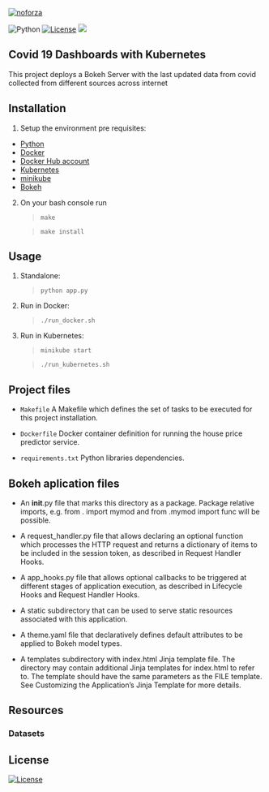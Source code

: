 [![noforza](https://circleci.com/gh/nforoza/covid19-dashboards.svg?style=svg)](https://github.com/nforoza/covid19-dashboards)

![Python](https://img.shields.io/badge/python-v3.7+-blue.svg)
[![License](https://img.shields.io/badge/license-MIT-blue.svg)](https://opensource.org/licenses/MIT)
![](https://img.shields.io/badge/OS-Linux%20%7CmacOS-blue)

## Covid 19 Dashboards with Kubernetes

This project deploys a Bokeh Server with the last updated data from covid collected from different sources across internet  

## Installation
1. Setup the environment pre requisites:

* [Python](https://www.python.org/)
* [Docker](https://docs.docker.com/)
* [Docker Hub account](https://hub.docker.com/)
* [Kubernetes](https://kubernetes.io/docs/tasks/tools/)
* [minikube](https://minikube.sigs.k8s.io/docs/start/)
* [Bokeh](https://bokeh.org/)

2. On your bash console run
    >`make`

    >`make install`
## Usage

1. Standalone:  
    >`python app.py`
2. Run in Docker:  
    >`./run_docker.sh`
3. Run in Kubernetes:
    >`minikube start`  
    
    >`./run_kubernetes.sh`
## Project files

* `Makefile`
A Makefile which defines the set of tasks to be executed for this project installation.

* `Dockerfile`
Docker container definition for running the house price predictor service.

* `requirements.txt` Python libraries dependencies.

## Bokeh aplication files

* An __init__.py file that marks this directory as a package. Package relative imports, e.g. from . import mymod and from .mymod import func will be possible.

* A request_handler.py file that allows declaring an optional function which processes the HTTP request and returns a dictionary of items to be included in the session token, as described in Request Handler Hooks.

* A app_hooks.py file that allows optional callbacks to be triggered at different stages of application execution, as described in Lifecycle Hooks and Request Handler Hooks.

* A static subdirectory that can be used to serve static resources associated with this application.

* A theme.yaml file that declaratively defines default attributes to be applied to Bokeh model types.

* A templates subdirectory with index.html Jinja template file. The directory may contain additional Jinja templates for index.html to refer to. The template should have the same parameters as the FILE template. See Customizing the Application’s Jinja Template for more details.

## Resources
### Datasets

## License

[![License](https://img.shields.io/badge/license-MIT-blue.svg)](https://opensource.org/licenses/MIT)
